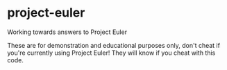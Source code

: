 project-euler
=============

Working towards answers to Project Euler

These are for demonstration and educational purposes only, don't cheat if you're currently using Project Euler! They will know if you cheat with this code.
